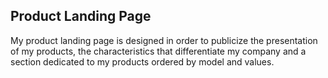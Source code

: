 ## Product Landing Page

My product landing page is designed in order to publicize the presentation of my products, the characteristics that differentiate my company and a section dedicated to my products ordered by model and values.
